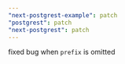 ```yaml
---
"next-postgrest-example": patch
"postgrest": patch
"next-postgrest": patch
---
```


fixed bug when `prefix` is omitted
